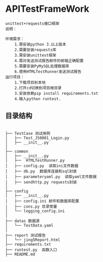 
# APITestFrameWork

    unittest+requests接口框架
    说明：

    环境需求：
        1.需安装python 3.以上版本
        2.需要安装requests库
        3.需安装unittest框架
        4.需对发送测试报告邮件的邮箱正确配置
        5.需要安装PyMySQL处理数据库
        6.使用HTMLTestRunner发送测试报告
    运行项目：
        1.下载项目到本地
        2.打开cd切换到项目根目录
        3.安装依赖pip install requirements.txt
        4.输入python runtest. 
           
## 目录结构
```

├── TestCase 测试用例
│   ├── Test_J50001_Login.py
│   ├── __init__.py
│
├── common
│   ├── __init__.py
│   ├──  HTMLTestRunner.py 
│   ├── config.py  读取ini文件数据
│   ├── db.py  数据库连接和sql封装
│   ├── parameteryaml.py  读取yaml文件数据
│   ├── sendhttp.py requests封装
│
├── config
│   ├── __init__.py
│   ├── config.ini 邮件和数据库配置
│   ├── cons.py 目录常量
│   └── logging_config.ini
│
├── datas 数据源
│   └── TestData.yaml  
│
├── report 测试报告
│   └── jing5Report.html
├── requirements.txt 
├── runtest.py  函数入口
├── README.md


```
